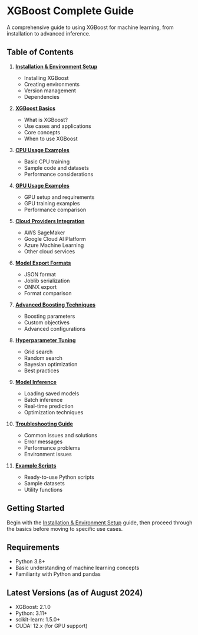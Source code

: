 # XGBoost Complete Guide

A comprehensive guide to using XGBoost for machine learning, from installation to advanced inference.

## Table of Contents

1. **[Installation & Environment Setup](01-installation-setup.md)**
   - Installing XGBoost
   - Creating environments
   - Version management
   - Dependencies

2. **[XGBoost Basics](02-xgboost-basics.md)**
   - What is XGBoost?
   - Use cases and applications
   - Core concepts
   - When to use XGBoost

3. **[CPU Usage Examples](03-cpu-examples.md)**
   - Basic CPU training
   - Sample code and datasets
   - Performance considerations

4. **[GPU Usage Examples](04-gpu-examples.md)**
   - GPU setup and requirements
   - GPU training examples
   - Performance comparison

5. **[Cloud Providers Integration](05-cloud-providers.md)**
   - AWS SageMaker
   - Google Cloud AI Platform
   - Azure Machine Learning
   - Other cloud services

6. **[Model Export Formats](06-model-exports.md)**
   - JSON format
   - Joblib serialization
   - ONNX export
   - Format comparison

7. **[Advanced Boosting Techniques](07-advanced-boosting.md)**
   - Boosting parameters
   - Custom objectives
   - Advanced configurations

8. **[Hyperparameter Tuning](08-hyperparameter-tuning.md)**
   - Grid search
   - Random search
   - Bayesian optimization
   - Best practices

9. **[Model Inference](09-model-inference.md)**
   - Loading saved models
   - Batch inference
   - Real-time prediction
   - Optimization techniques

10. **[Troubleshooting Guide](10-troubleshooting.md)**
    - Common issues and solutions
    - Error messages
    - Performance problems
    - Environment issues

11. **[Example Scripts](scripts/)**
    - Ready-to-use Python scripts
    - Sample datasets
    - Utility functions

## Getting Started

Begin with the [Installation & Environment Setup](01-installation-setup.md) guide, then proceed through the basics before moving to specific use cases.

## Requirements

- Python 3.8+
- Basic understanding of machine learning concepts
- Familiarity with Python and pandas

## Latest Versions (as of August 2024)

- XGBoost: 2.1.0
- Python: 3.11+
- scikit-learn: 1.5.0+
- CUDA: 12.x (for GPU support)